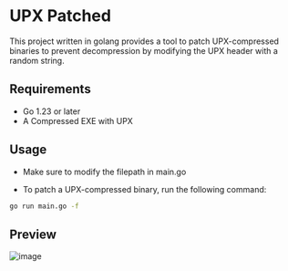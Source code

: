 # UPX Patched

This project written in golang provides a tool to patch UPX-compressed binaries to prevent decompression by modifying the UPX header with a random string.

## Requirements

- Go 1.23 or later
- A Compressed EXE with UPX

## Usage
- Make sure to modify the filepath in main.go

- To patch a UPX-compressed binary, run the following command:

```bash
go run main.go -f
```

## Preview

![image](https://github.com/furax124/UPX_Patcher/blob/main/Preview.png)
